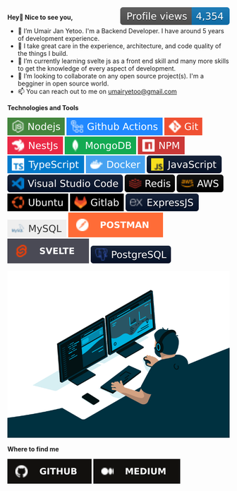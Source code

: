 <img src="https://github.com/umairjyetoo/umairjyetoo/blob/main/profileViews.svg" align="right"/>


**Hey👋 Nice to see you,**
- 🧑 I’m Umair Jan Yetoo. I'm a Backend Developer. I have around 5 years of development experience. 
- 👀 I take great care in the experience, architecture, and code quality of the things I build.
- 🌱 I’m currently learning svelte js as a front end skill and many more skills to get the knowledge of every aspect of development.
- 💞️ I’m looking to collaborate on any open source project(s). I'm a begginer in open source world.
- 📫 You can reach out to me on umairyetoo@gmail.com


**Technologies and Tools**

![NodeJs](https://github.com/umairjyetoo/umairjyetoo/blob/main/NodeJs.svg) ![Github Actions](https://github.com/umairjyetoo/umairjyetoo/blob/main/Github%20Actions.svg) ![Git](https://github.com/umairjyetoo/umairjyetoo/blob/main/Git.svg) ![NestJs](https://github.com/umairjyetoo/umairjyetoo/blob/main/NestJs.svg) ![MongoDB](https://github.com/umairjyetoo/umairjyetoo/blob/main/MongoDb.svg) ![NPM](https://github.com/umairjyetoo/umairjyetoo/blob/main/Npm.svg) ![TypeScript](https://github.com/umairjyetoo/umairjyetoo/blob/main/Typescript.svg) ![Docker](https://github.com/umairjyetoo/umairjyetoo/blob/main/docker.svg) ![JavaScript](https://github.com/umairjyetoo/umairjyetoo/blob/main/JS.svg) ![VsCode](https://github.com/umairjyetoo/umairjyetoo/blob/main/VSCODE.svg)
![Redis](https://github.com/umairjyetoo/umairjyetoo/blob/main/Redis.svg) ![AWS](https://github.com/umairjyetoo/umairjyetoo/blob/main/AWS.svg) ![Ubuntu](https://github.com/umairjyetoo/umairjyetoo/blob/main/Ubuntu.svg) ![GitLab](https://github.com/umairjyetoo/umairjyetoo/blob/main/Gitlab.svg) ![ExpressJs](https://github.com/umairjyetoo/umairjyetoo/blob/main/expressjs.svg) ![MySQL](https://github.com/umairjyetoo/umairjyetoo/blob/main/MySQL.svg) ![Postman](https://github.com/umairjyetoo/umairjyetoo/blob/main/Postman.svg) ![SvelteJs](https://github.com/umairjyetoo/umairjyetoo/blob/main/Svelte.svg) ![PostgreSQL](https://github.com/umairjyetoo/umairjyetoo/blob/main/postgresssssssssss.svg)


![code.gif](https://github.com/umairjyetoo/umairjyetoo/blob/main/code.gif)


**Where to find me**

[![Github](https://github.com/umairjyetoo/umairjyetoo/blob/main/GithubFind.svg)](https://github.com/umairjyetoo)  [![Medium](https://github.com/umairjyetoo/umairjyetoo/blob/main/Medium.svg)](https://umairyetoo.medium.com/)
